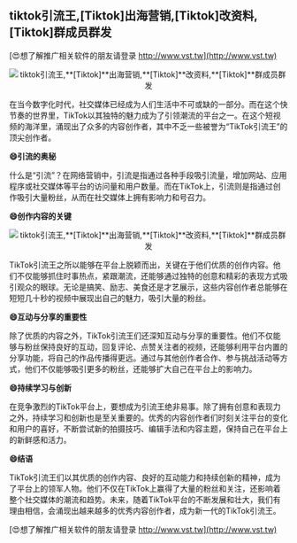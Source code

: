 ## **tiktok引流王,**[Tiktok]**出海营销,**[Tiktok]**改资料,**[Tiktok]**群成员群发**

[😍想了解推广相关软件的朋友请登录 http://www.vst.tw](http://www.vst.tw)

 <center><img src="https://vst.tw/MP4/tuiguang/png/5.png" alt="tiktok引流王,**[Tiktok]**出海营销,**[Tiktok]**改资料,**[Tiktok]**群成员群发"></center>

在当今数字化时代，社交媒体已经成为人们生活中不可或缺的一部分。而在这个快节奏的世界里，TikTok以其独特的魅力成为了引领潮流的平台之一。在这个短视频的海洋里，涌现出了众多的内容创作者，其中不乏一些被誉为“TikTok引流王”的顶尖创作者。

**😄引流的奥秘**

什么是“引流”？在网络营销中，引流是指通过各种手段吸引流量，增加网站、应用程序或社交媒体等平台的访问量和用户数量。而在TikTok上，引流则是指通过创作吸引大量粉丝，从而在社交媒体上拥有影响力和号召力。

**😄创作内容的关键**

 <center><img src="https://vst.tw/MP4/tuiguang/png/7.png" alt="tiktok引流王,**[Tiktok]**出海营销,**[Tiktok]**改资料,**[Tiktok]**群成员群发"></center>

TikTok引流王之所以能够在平台上脱颖而出，关键在于他们优质的创作内容。他们不仅能够抓住时事热点，紧跟潮流，还能够通过独特的创意和精彩的表现方式吸引观众的眼球。无论是搞笑、励志、美食还是才艺展示，这些内容创作者总能够在短短几十秒的视频中展现出自己的魅力，吸引大量的粉丝。

**😄互动与分享的重要性**

除了优质的内容之外，TikTok引流王们还深知互动与分享的重要性。他们不仅能够与粉丝保持良好的互动，回复评论、点赞关注者的视频，还能够利用平台内置的分享功能，将自己的作品传播得更远。通过与其他创作者合作、参与挑战活动等方式，他们不仅能够吸引更多的粉丝，还能够扩大自己在平台上的影响力。

**😄持续学习与创新**

在竞争激烈的TikTok平台上，要想成为引流王绝非易事。除了拥有创意和表现力之外，持续学习和创新也是至关重要的。优秀的内容创作者们时刻关注平台的变化和用户的喜好，不断尝试新的拍摄技巧、编辑手法和内容主题，保持自己在平台上的新鲜感和活力。

**😄结语**

TikTok引流王们以其优质的创作内容、良好的互动能力和持续创新的精神，成为了平台上的领军人物。他们不仅在TikTok上赢得了大量的粉丝和关注，还影响着整个社交媒体的潮流和趋势。未来，随着TikTok平台的不断发展和壮大，我们有理由相信，会涌现出越来越多的优秀内容创作者，成为新一代的TikTok引流王。

[😍想了解推广相关软件的朋友请登录 http://www.vst.tw](http://www.vst.tw)



